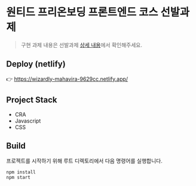 # 원티드 프리온보딩 프론트엔드 코스 선발과제

> 구현 과제 내용은 선발과제 [상세 내용](https://bit.ly/3sZSCdg)에서 확인해주세요.

## Deploy (netlify)

👉 https://wizardly-mahavira-9629cc.netlify.app/

## Project Stack

- CRA
- Javascript
- CSS

## Build

프로젝트를 시작하기 위해 루트 디렉토리에서 다음 명령어를 실행합니다.

```
npm install
npm start
```

